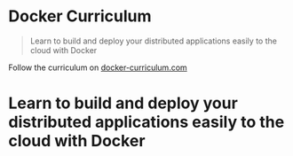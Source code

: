Docker Curriculum
===

> Learn to build and deploy your distributed applications easily to the cloud with Docker

Follow the curriculum on [docker-curriculum.com](https://docker-curriculum.com/)
# Learn to build and deploy your distributed applications easily to the cloud with Docker 
